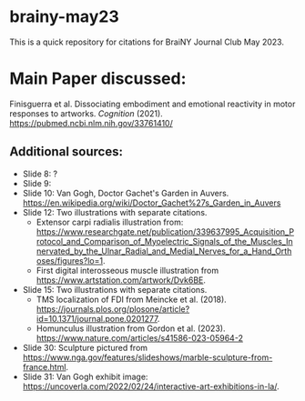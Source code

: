 # brainy-may23
This is a quick repository for citations for BraiNY Journal Club May 2023.

# Main Paper discussed:
Finisguerra et al. Dissociating embodiment and emotional reactivity in motor responses to artworks. *Cognition* (2021). https://pubmed.ncbi.nlm.nih.gov/33761410/ 

## Additional sources:
- Slide 8: ?
- Slide 9: 
- Slide 10: Van Gogh, Doctor Gachet's Garden in Auvers. https://en.wikipedia.org/wiki/Doctor_Gachet%27s_Garden_in_Auvers
- Slide 12: Two illustrations with separate citations.
  - Extensor carpi radialis illustration from: https://www.researchgate.net/publication/339637995_Acquisition_Protocol_and_Comparison_of_Myoelectric_Signals_of_the_Muscles_Innervated_by_the_Ulnar_Radial_and_Medial_Nerves_for_a_Hand_Orthoses/figures?lo=1.
  - First digital interosseous muscle illustration from https://www.artstation.com/artwork/Dvk6BE.
- Slide 15: Two illustrations with separate citations. 
  - TMS localization of FDI from Meincke et al. (2018). https://journals.plos.org/plosone/article?id=10.1371/journal.pone.0201277. 
  - Homunculus illustration from Gordon et al. (2023). https://www.nature.com/articles/s41586-023-05964-2 
- Slide 30: Sculpture pictured from https://www.nga.gov/features/slideshows/marble-sculpture-from-france.html.
- Slide 31: Van Gogh exhibit image: https://uncoverla.com/2022/02/24/interactive-art-exhibitions-in-la/.
